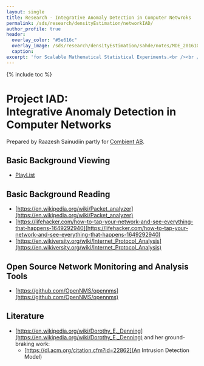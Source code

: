 ```yaml
---
layout: single
title: Research - Integrative Anomaly Detection in Computer Netwroks
permalink: /sds/research/densityEstimation/networkIAD/
author_profile: true
header:
  overlay_color: "#5e616c"
  overlay_image: /sds/research/densityEstimation/sahde/notes/MDE_20161010_141708_01.jpg
  caption: 
excerpt: 'for Scalable Mathematical Statistical Experiments.<br /><br /><br />'
---
```


{% include toc %}

# Project IAD:<br /> Integrative Anomaly Detection in Computer Networks

Prepared by Raazesh Sainudiin partly for [Combient AB](https://combient.com/).

## Basic Background Viewing

* [PlayList](https://www.youtube.com/playlist?list=PL_I1mOIPmfpbkPn3IoPiY6oGbtBiJ4wLS)

## Basic Background Reading

* [https://en.wikipedia.org/wiki/Packet_analyzer](https://en.wikipedia.org/wiki/Packet_analyzer)
* [https://lifehacker.com/how-to-tap-your-network-and-see-everything-that-happens-1649292940](https://lifehacker.com/how-to-tap-your-network-and-see-everything-that-happens-1649292940)
* [https://en.wikiversity.org/wiki/Internet_Protocol_Analysis](https://en.wikiversity.org/wiki/Internet_Protocol_Analysis)


## Open Source Network Monitoring and Analysis Tools

* [https://github.com/OpenNMS/opennms](https://github.com/OpenNMS/opennms)

## Literature

* [https://en.wikipedia.org/wiki/Dorothy_E._Denning](https://en.wikipedia.org/wiki/Dorothy_E._Denning) and her ground-braking work:
    * [https://dl.acm.org/citation.cfm?id=22862](An Intrusion Detection Model)

